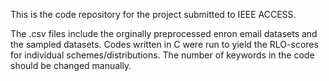 This is the code repository for the project submitted to IEEE ACCESS.

The .csv files include the orginally preprocessed enron email datasets and the sampled datasets.
Codes written in C were run to yield the RLO-scores for individual schemes/distributions.
The number of keywords in the code should be changed manually.
